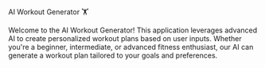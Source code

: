 AI Workout Generator 🏋️


Welcome to the AI Workout Generator! This application leverages advanced AI to create personalized workout plans based on user inputs. Whether you're a beginner, intermediate, or advanced fitness enthusiast, our AI can generate a workout plan tailored to your goals and preferences.
